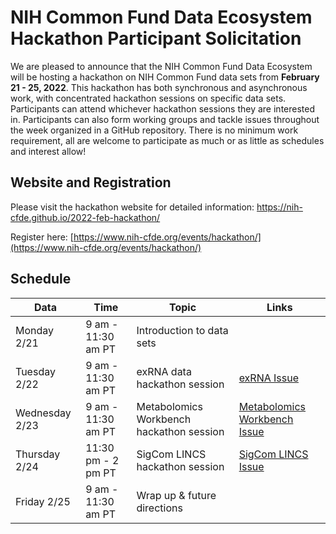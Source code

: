 # NIH Common Fund Data Ecosystem Hackathon Participant Solicitation

We are pleased to announce that the NIH Common Fund Data Ecosystem will be hosting a hackathon on NIH Common Fund data sets from **February 21 - 25, 2022**. This hackathon has both synchronous and asynchronous work, with concentrated hackathon sessions on specific data sets. Participants can attend whichever hackathon sessions they are interested in. Participants can also form working groups and tackle issues throughout the week organized in a GitHub repository. There is no minimum work requirement, all are welcome to participate as much or as little as schedules and interest allow!

## Website and Registration

Please visit the hackathon website for detailed information: https://nih-cfde.github.io/2022-feb-hackathon/

Register here: [https://www.nih-cfde.org/events/hackathon/](https://www.nih-cfde.org/events/hackathon/)

## Schedule

| Data | Time | Topic | Links | 
| --- | --- | --- | --- |
| Monday 2/21 |  9 am - 11:30 am PT | Introduction to data sets | |
| Tuesday 2/22 | 9 am - 11:30 am PT | exRNA data hackathon session | [exRNA Issue](https://github.com/nih-cfde/2022-feb-hackathon/issues/3) |
| Wednesday 2/23 | 9 am - 11:30 am PT | Metabolomics Workbench hackathon session | [Metabolomics Workbench Issue](https://github.com/nih-cfde/2022-feb-hackathon/issues/3) |
| Thursday 2/24 | 11:30 pm - 2 pm PT | SigCom LINCS hackathon session | [SigCom LINCS Issue](https://github.com/nih-cfde/2022-feb-hackathon/issues/4) |
| Friday 2/25 | 9 am - 11:30 am PT | Wrap up & future directions | |
